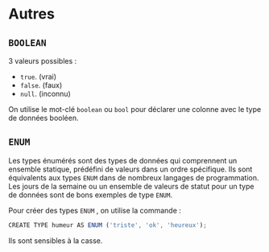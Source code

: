 # Autres

## `BOOLEAN`

3 valeurs possibles :

-   `true`. (vrai)
-   `false`. (faux)
-   `null`. (inconnu)

On utilise le mot-clé `boolean` ou `bool` pour déclarer une colonne avec le type de données booléen.

## `ENUM`

Les types énumérés sont des types de données qui comprennent un ensemble statique, prédéfini de valeurs dans un ordre spécifique. Ils sont équivalents aux types `ENUM` dans de nombreux langages de programmation. Les jours de la semaine ou un ensemble de valeurs de statut pour un type de données sont de bons exemples de type `ENUM`.

Pour créer des types `ENUM` , on utilise la commande :

```javascript
CREATE TYPE humeur AS ENUM ('triste', 'ok', 'heureux');
```

Ils sont sensibles à la casse.
